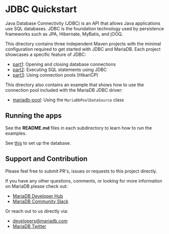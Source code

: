 # JDBC Quickstart

Java Database Connectivity (JDBC) is an API that allows Java applications
use SQL databases. JDBC is the foundation technology used by persistence
frameworks such as JPA, Hibernate, MyBatis, and jOOQ.

This directory contains three independent Maven projects with the minimal
configuration required to get started with JDBC and MariaDB. Each project
showcases a specific feature of JDBC:

- [part1](part1/): Opening and closing database connections
- [part2](part2/): Executing SQL statements using JDBC
- [part3](part3/): Using connection pools (HikariCP)

This directory also contains an example that shows how to use the connection
pool included with the MariaDB JDBC driver:

- [mariadb-pool](mariadb-pool/): Using the `MariaDbPoolDataSource` class

## Running the apps

See the **README.md** files in each subdirectory to learn how to run the
examples.

See [this](../README.md) to set up the database.

## Support and Contribution

Please feel free to submit PR's, issues or requests to this project
directly.

If you have any other questions, comments, or looking for more information
on MariaDB please check out:

* [MariaDB Developer Hub](https://mariadb.com/developers)
* [MariaDB Community Slack](https://r.mariadb.com/join-community-slack)

Or reach out to us directly via:

* [developers@mariadb.com](mailto:developers@mariadb.com)
* [MariaDB Twitter](https://twitter.com/mariadb)
